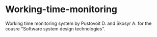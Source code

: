 # Working-time-monitoring
Working time monitoring system by Pustovoit D. and Skosyr A. for the cousre "Software system design technologies".
